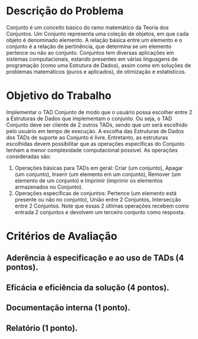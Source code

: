 # Descrição do Problema
Conjunto é um conceito básico do ramo matemático da Teoria dos Conjuntos. Um Conjunto representa uma coleção de objetos, em que cada objeto é denominado elemento. A relação básica entre um elemento e o conjunto é a relação de pertinência, que determina se um elemento pertence ou não ao conjunto. Conjuntos tem diversas aplicações em sistemas computacionais, estando presentes em várias linguagens de programação (como uma Estrutura de Dados), assim como em soluções de problemas matemáticos (puros e aplicados), de otimização e estatísticos.
# Objetivo do Trabalho
Implementar o TAD Conjunto de modo que o usuário possa escolher entre 2 a Estruturas de Dados que implementam o conjunto. Ou seja, o TAD Conjunto deve ser cliente de 2 outros TADs, sendo que um será escolhido pelo usuário em tempo de execução. A escolha das Estruturas de Dados dos TADs de suporte ao Conjunto é livre. Entretanto, as estruturas escolhidas devem possibilitar que as operações específicas do Conjunto tenham a menor complexidade computacional possível. As operações consideradas são:

  1) Operações básicas para TADs em geral: Criar (um conjunto), Apagar (um conjunto), Inserir (um elemento em um conjunto), Remover (um elemento de um conjunto) e Imprimir (imprimir os elementos armazenados no Conjunto).
  2) Operações específicas de conjuntos: Pertence (um elemento está presente ou não no conjunto), União entre 2 Conjuntos, Intersecção entre 2 Conjuntos. Note que essas 2 útlimas operações recebem como entrada 2 conjuntos e devolvem um terceiro conjunto como resposta.
# Critérios de Avaliação
## Aderência à especificação e ao uso de TADs (4 pontos).
## Eficácia e eficiência da solução (4 pontos).
## Documentação interna (1 ponto).
## Relatório (1 ponto).
